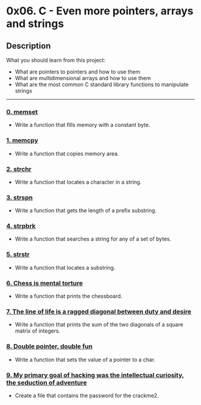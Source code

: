 # 0x06. C - Even more pointers, arrays and strings

## Description
What you should learn from this project:

* What are pointers to pointers and how to use them
* What are multidimensional arrays and how to use them
* What are the most common C standard library functions to manipulate strings

---

### [0. memset](./0-memset.c)
* Write a function that fills memory with a constant byte.

### [1. memcpy ](./1-memcpy.c)
* Write a function that copies memory area.

### [2. strchr](./2-strchr.c)
* Write a function that locates a character in a string.

### [3. strspn](./3-strspn.c)
* Write a function that gets the length of a prefix substring.

### [4. strpbrk ](./4-strpbrk.c)
* Write a function that searches a string for any of a set of bytes.

### [5. strstr](./5-strstr.c)
* Write a function that locates a substring.

### [6. Chess is mental torture](./7-print_chessboard.c)
* Write a function that prints the chessboard.

### [7. The line of life is a ragged diagonal between duty and desire](./8-print_diagsums.c)
* Write a function that prints the sum of the two diagonals of a square matrix of integers.

### [8. Double pointer, double fun](./9-set_string.c)
* Write a function that sets the value of a pointer to a char.
### [9. My primary goal of hacking was the intellectual curiosity, the seduction of adventure](./10-crackme_password)
* Create a file that contains the password for the crackme2.

